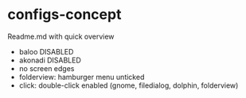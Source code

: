 # configs-concept
Readme.md with quick overview

- baloo DISABLED
- akonadi DISABLED
- no screen edges
- folderview: hamburger menu unticked
- click: double-click enabled (gnome, filedialog, dolphin, folderview)
